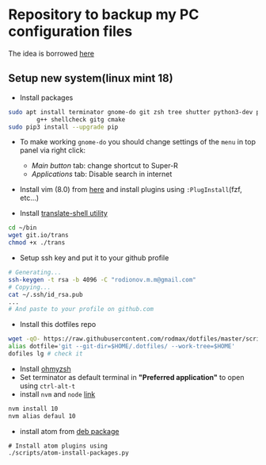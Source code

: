 # Repository to backup my PC configuration files
The idea is borrowed [here](https://developer.atlassian.com/blog/2016/02/best-way-to-store-dotfiles-git-bare-repo/)

## Setup new system(linux mint 18)
- Install packages

```bash
sudo apt install terminator gnome-do git zsh tree shutter python3-dev python3-venv python3-pip \
        g++ shellcheck gitg cmake
sudo pip3 install --upgrade pip
```

- To make working `gnome-do` you should change settings of the `menu` in top panel via right click:
    - *Main button* tab: change shortcut to Super-R
    - *Applications* tab: Disable search in internet

- Install vim (8.0) from [here](https://itsfoss.com/vim-8-release-install/) and install plugins using `:PlugInstall`(fzf, etc...)

- Install [translate-shell utility](https://github.com/soimort/translate-shell)

```bash
cd ~/bin
wget git.io/trans
chmod +x ./trans
```

- Setup ssh key and put it to your github profile

```bash
# Generating...
ssh-keygen -t rsa -b 4096 -C "rodionov.m.m@gmail.com"
# Copying...
cat ~/.ssh/id_rsa.pub
...
# And paste to your profile on github.com
```

- Install this dotfiles repo

```bash
wget -qO- https://raw.githubusercontent.com/rodmax/dotfiles/master/scripts/dotfiles-install.sh | bash
alias dotfile='git --git-dir=$HOME/.dotfiles/ --work-tree=$HOME'
dofiles lg # check it
```

- Install [ohmyzsh](http://ohmyz.sh/)
- Set terminator as default terminal in **"Preferred application"** to open using `ctrl-alt-t`
- install  `nvm` and `node` [link](https://github.com/creationix/nvm)

```bash
nvm install 10
nvm alias defaul 10
```

- install atom from [deb package](https://atom.io)

```
# Install atom plugins using
./scripts/atom-install-packages.py
```
